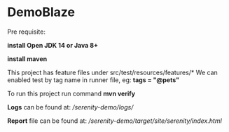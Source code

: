 # DemoBlaze

Pre requisite:

**install Open JDK 14 or Java 8+**

**install maven** 

This project has feature files under src/test/resources/features/*
We can enabled test by tag name in runner file, eg: **tags = "@pets"**

To run this project
run command **mvn verify**

**Logs** can be found at: */serenity-demo/logs/*

**Report** file can be found at: */serenity-demo/target/site/serenity/index.html*

